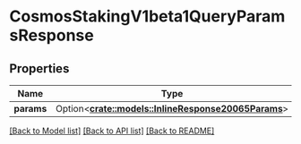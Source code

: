 # CosmosStakingV1beta1QueryParamsResponse

## Properties

Name | Type | Description | Notes
------------ | ------------- | ------------- | -------------
**params** | Option<[**crate::models::InlineResponse20065Params**](inline_response_200_65_params.md)> |  | [optional]

[[Back to Model list]](../README.md#documentation-for-models) [[Back to API list]](../README.md#documentation-for-api-endpoints) [[Back to README]](../README.md)


